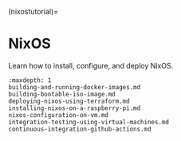 (nixostutorial)=
# NixOS

Learn how to install, configure, and deploy NixOS.

```{toctree}
:maxdepth: 1
building-and-running-docker-images.md
building-bootable-iso-image.md
deploying-nixos-using-terraform.md
installing-nixos-on-a-raspberry-pi.md
nixos-configuration-on-vm.md
integration-testing-using-virtual-machines.md
continuous-integration-github-actions.md
```
